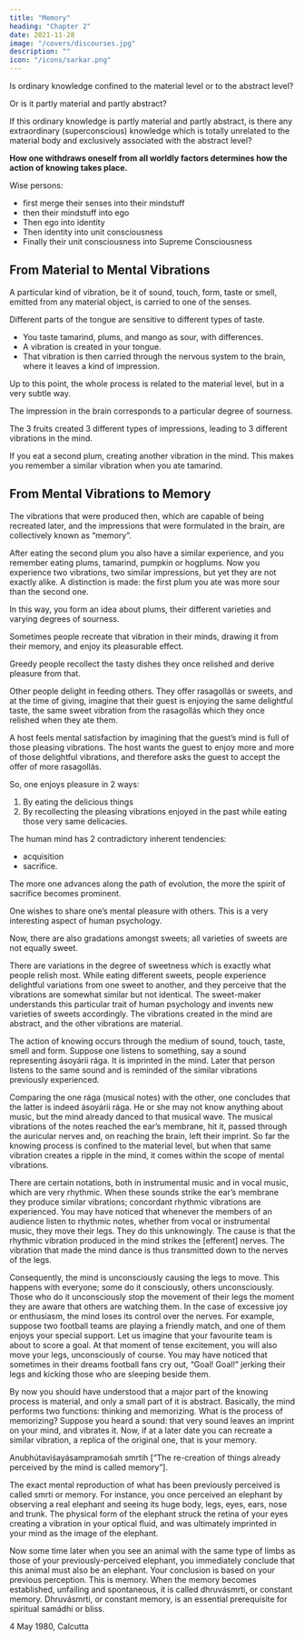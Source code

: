 ```yaml
---
title: "Memory"
heading: "Chapter 2"
date: 2021-11-28
image: "/covers/discourses.jpg"
description: ""
icon: "/icons/sarkar.png"
---
```



Is ordinary knowledge confined to the material level or to the abstract level?

Or is it partly material and partly abstract? 

If this ordinary knowledge is partly material and partly abstract, is there any extraordinary (superconscious) knowledge which is totally unrelated to the material body and exclusively associated with the abstract level? 

**How one withdraws oneself from all worldly factors determines how the action of knowing takes place.**

<!-- Yacchedváuṋmanasii prájiṋastadyacchejjiṋána átmani;
Jiṋánamátmani mahati niyacchettadyacchecchánta átmani. -->

Wise persons:
- first merge their <!-- indriyas --> senses into their <!-- citta --> mindstuff
- then their <!-- citta --> mindstuff into <!-- aham --> ego
- Then <!-- aham --> ego into <!-- mahat --> identity
- Then <!-- mahat --> identity into <!-- jiivátmá --> unit consciousness
- Finally their <!-- jiivátmá --> unit consciousness into Supreme Consciousness


## From Material to Mental Vibrations

A particular kind of vibration, be it of sound, touch, form, taste or smell, emitted from any material object, is carried to one of the senses. <!--  indriyas or gateways of the organs.  -->


Different parts of the tongue are sensitive to different types of taste. 
- You taste tamarind, plums, and mango as sour, with differences.
- A vibration is created in your tongue.
- That vibration is then carried through the nervous system to the brain, where it leaves a kind of impression.

Up to this point, the whole process is related to the material level, but in a very subtle way. 

The impression in the brain corresponds to a particular degree of sourness. 

The 3 fruits created 3 different types of impressions, leading to 3 different vibrations in the mind. 

If you eat a second plum, creating another vibration in the mind. This makes you remember a similar vibration when you ate tamarind. 


## From Mental Vibrations to Memory

The vibrations that were produced then, which are capable of being recreated later, and the impressions that were formulated in the brain, are collectively known as “memory”. 

After eating the second plum you also have a similar experience, and you remember eating plums, tamarind, pumpkin or hogplums. Now you experience two vibrations, two similar impressions, but yet they are not exactly alike. A distinction is made: the first plum you ate was more sour than the second one. 

In this way, you form an idea about plums, their different varieties and varying degrees of sourness. 

Sometimes people recreate that vibration in their minds, drawing it from their memory, and enjoy its pleasurable effect. 

Greedy people recollect the tasty dishes they once relished and derive pleasure from that. 

Other people delight in feeding others. They offer rasagollás or sweets, and at the time of giving, imagine that their guest is enjoying the same delightful taste, the same sweet vibration from the rasagollás which they once relished when they ate them. 

A host feels mental satisfaction by imagining that the guest’s mind is full of those pleasing vibrations. The host wants the guest to enjoy more and more of those delightful vibrations, and therefore asks the guest to accept the offer of more rasagollás. 

So, one enjoys pleasure in 2 ways:

1. By eating the delicious things
2. By recollecting the pleasing vibrations enjoyed in the past while eating those very same delicacies.

The human mind has 2 contradictory inherent tendencies:
- acquisition
- sacrifice. 

The more one advances along the path of evolution, the more the spirit of sacrifice becomes prominent.

One wishes to share one’s mental pleasure with others. This is a very interesting aspect of human psychology.

Now, there are also gradations amongst sweets; all varieties of sweets are not equally sweet.

There are variations in the degree of sweetness which is exactly what people relish most. While eating different sweets, people experience delightful variations from one sweet to another, and they perceive that the vibrations are somewhat similar but not identical. The sweet-maker understands this particular trait of human psychology and invents new varieties of sweets accordingly. The vibrations created in the mind are abstract, and the other vibrations are material.

The action of knowing occurs through the medium of sound, touch, taste, smell and form. Suppose one listens to something, say a sound representing ásoyárii rága. It is imprinted in the mind. Later that person listens to the same sound and is reminded of the similar vibrations previously experienced. 

Comparing the one rága (musical notes) with the other, one concludes that the latter is indeed ásoyárii rága. He or she may not know anything about music, but the mind already danced to that musical wave. The musical vibrations of the notes reached the ear’s membrane, hit it, passed through the auricular nerves and, on reaching the brain, left their imprint. So far the knowing process is confined to the material level, but when that same vibration creates a ripple in the mind, it comes within the scope of mental vibrations.

There are certain notations, both in instrumental music and in vocal music, which are very rhythmic. When these sounds strike the ear’s membrane they produce similar vibrations; concordant rhythmic vibrations are experienced. You may have noticed that whenever the members of an audience listen to rhythmic notes, whether from vocal or instrumental music, they move their legs. They do this unknowingly. The cause is that the rhythmic vibration produced in the mind strikes the [efferent] nerves. The vibration that made the mind dance is thus transmitted down to the nerves of the legs. 

Consequently, the mind is unconsciously causing the legs to move. This happens with everyone; some do it consciously, others unconsciously. Those who do it unconsciously stop the movement of their legs the moment they are aware that others are watching them. In the case of excessive joy or enthusiasm, the mind loses its control over the nerves. For example, suppose two football teams are playing a friendly match, and one of them enjoys your special support. Let us imagine that your favourite team is about to score a goal. At that moment of tense excitement, you will also move your legs, unconsciously of course. You may have noticed that sometimes in their dreams football fans cry out, “Goal! Goal!” jerking their legs and kicking those who are sleeping beside them.

By now you should have understood that a major part of the knowing process is material, and only a small part of it is abstract.
Basically, the mind performs two functions: thinking and memorizing. What is the process of memorizing? Suppose you heard a sound: that very sound leaves an imprint on your mind, and vibrates it. Now, if at a later date you can recreate a similar vibration, a replica of the original one, that is your memory.

Anubhútaviśayásampramośah smrtih [“The re-creation of things already perceived by the mind is called memory”].

The exact mental reproduction of what has been previously perceived is called smrti or memory. For instance, you once perceived an elephant by observing a real elephant and seeing its huge body, legs, eyes, ears, nose and trunk. The physical form of the elephant struck the retina of your eyes creating a vibration in your optical fluid, and was ultimately imprinted in your mind as the image of the elephant. 

Now some time later when you see an animal with the same type of limbs as those of your previously-perceived elephant, you immediately conclude that this animal must also be an elephant. Your conclusion is based on your previous perception. This is memory. When the memory becomes established, unfailing and spontaneous, it is called dhruvásmrti, or constant memory. Dhruvásmrti, or constant memory, is an essential prerequisite for spiritual samádhi or bliss.

4 May 1980, Calcutta


